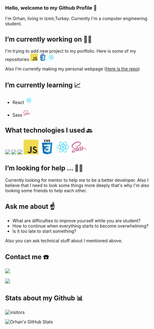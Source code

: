 ### Hello, welcome to my Github Profile 👋

I'm Orhan, living in Izmir,Turkey. Currently I'm a computer engineering student.

<!--
**OrhanOzkercin/OrhanOzkercin** is a ✨ _special_ ✨ repository because its `README.md` (this file) appears on your GitHub profile.

Here are some ideas to get you started:

- 🔭 I’m currently working on ...
- 🌱 I’m currently learning ...
- 👯 I’m looking to collaborate on ...
- 🤔 I’m looking for help with ...
- 💬 Ask me about ...
- 📫 How to reach me: ...
- 😄 Pronouns: ...
- ⚡ Fun fact: ...
-->

## I’m currently working on 👨‍💻

I'm trying to add new project to my portfolio. Here is some of my repositories  <a href='https://github.com/OrhanOzkercin/Vanilla-Js-Projects'><img src='https://raw.githubusercontent.com/github/explore/80688e429a7d4ef2fca1e82350fe8e3517d3494d/topics/javascript/javascript.png' width='24px' /></a>
<a href='https://github.com/OrhanOzkercin/Simple-Html-Css-Projects'><img src='https://raw.githubusercontent.com/github/explore/80688e429a7d4ef2fca1e82350fe8e3517d3494d/topics/css/css.png' width='24px' /></a>
<a href='https://github.com/OrhanOzkercin/Simple-React-Projects'><img  src='https://raw.githubusercontent.com/github/explore/80688e429a7d4ef2fca1e82350fe8e3517d3494d/topics/react/react.png' width='24px' /></a>

Also I'm currently making my personal webpage (<a href='https://github.com/OrhanOzkercin/orhanozkercin.com'>Here is the repo</a>)


##  I’m currently learning 📈


 - React <img src='https://raw.githubusercontent.com/github/explore/80688e429a7d4ef2fca1e82350fe8e3517d3494d/topics/react/react.png' width='24px' /> 
 
 - Sass  <img src='https://raw.githubusercontent.com/github/explore/master/topics/sass/sass.png' width='24px' />
 
 ## What technologies I used 🔙
 
 <img src='https://miro.medium.com/max/3954/1*w0u2TZpEp3WfKMrlL5jTSw.png' width='48px' /> <img src='https://www.mshowto.org/images/articles/2019/11/one-cikan.png' width='48px' />  <img src='https://miro.medium.com/max/5000/1*sluuRP9RbH3MPqzbFNLEmQ.png' width='48px' />  <img src='https://raw.githubusercontent.com/github/explore/80688e429a7d4ef2fca1e82350fe8e3517d3494d/topics/javascript/javascript.png' width='48px' />  <img src='https://raw.githubusercontent.com/github/explore/80688e429a7d4ef2fca1e82350fe8e3517d3494d/topics/css/css.png' width='48px' />  <img  src='https://raw.githubusercontent.com/github/explore/80688e429a7d4ef2fca1e82350fe8e3517d3494d/topics/react/react.png' width='48px' /> <img src='https://raw.githubusercontent.com/github/explore/master/topics/sass/sass.png' width='48px' />

 
##  I’m looking for help ... 💁‍♂️ 

 Currently looking for mentor to help me to be a better developer. Also I believe that I need to look some things more deeply that's why I'm also looking some friends to help each other.
 
##  Ask me about ☝️

 - What are difficulties to improve yourself while you are student?
 - How to continue when everything starts to become overwhelming? 
 - Is it too late to start something?
 
Also you can ask technical stuff about I mentioned above.

## Contact me ☎️
<a href='https://www.linkedin.com/in/orhanozkercin/'>
<img src='https://img.shields.io/badge/ORHANOZKERC%C4%B0N-FOLLOW%20ON%20LINKEDIN-BLUE?style=for-the-badge&logo=linkedin' height='48px'/></a>

<a href='https://twitter.com/OOzkercin/'><img src='https://img.shields.io/badge/ORHANOZKERC%C4%B0N-FOLLOW%20ON%20TWITTER-BLUE?style=for-the-badge&logo=twitter' height='48px'/></a>


## Stats about my Github 📊


![visitors](https://img.shields.io/badge/dynamic/json?color=informational&label=visitor%20count&query=value&url=https%3A%2F%2Fapi.countapi.xyz%2Fhit%2Forhanozkercin.orhanozkercin%2Freadme)

![Orhan's GitHub Stats](https://github-readme-stats.vercel.app/api?username=orhanozkercin&show_icons=true)
